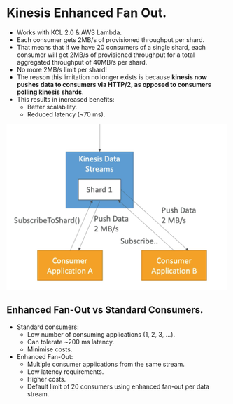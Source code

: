 # **Kinesis Enhanced Fan Out.**

* Works with KCL 2.0 & AWS Lambda.
* Each consumer gets 2MB/s of provisioned throughput per shard.
* That means that if we have 20 consumers of a single shard, each consumer will get 2MB/s of provisioned throughput for a total aggregated throughput of 40MB/s per shard.
* No more 2MB/s limit per shard!
* The reason this limitation no longer exists is because **kinesis now pushes data to consumers via HTTP/2, as opposed to consumers polling kinesis shards**.
* This results in increased benefits:
    * Better scalability.
    * Reduced latency (~70 ms).

<img src='./images/KinesisEnhancedFanOut.png'>

## **Enhanced Fan-Out vs Standard Consumers.**

* Standard consumers:
    * Low number of consuming applications (1, 2, 3, ...).
    * Can tolerate ~200 ms latency.
    * Minimise costs.
* Enhanced Fan-Out:
    * Multiple consumer applications from the same stream.
    * Low latency requirements.
    * Higher costs.
    * Default limit of 20 consumers using enhanced fan-out per data stream.